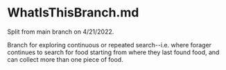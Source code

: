 WhatIsThisBranch.md
===
Split from main branch on 4/21/2022.

Branch for exploring continuous or repeated search--i.e. where forager
continues to search for food starting from where they last found food,
and can collect more than one piece of food.

